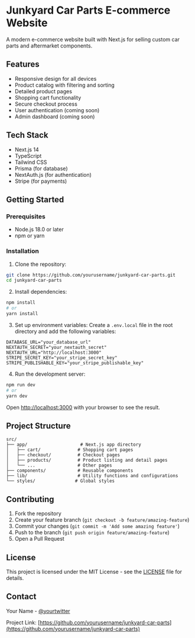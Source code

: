 # Junkyard Car Parts E-commerce Website

A modern e-commerce website built with Next.js for selling custom car parts and aftermarket components.

## Features

- Responsive design for all devices
- Product catalog with filtering and sorting
- Detailed product pages
- Shopping cart functionality
- Secure checkout process
- User authentication (coming soon)
- Admin dashboard (coming soon)

## Tech Stack

- Next.js 14
- TypeScript
- Tailwind CSS
- Prisma (for database)
- NextAuth.js (for authentication)
- Stripe (for payments)

## Getting Started

### Prerequisites

- Node.js 18.0 or later
- npm or yarn

### Installation

1. Clone the repository:
```bash
git clone https://github.com/yourusername/junkyard-car-parts.git
cd junkyard-car-parts
```

2. Install dependencies:
```bash
npm install
# or
yarn install
```

3. Set up environment variables:
Create a `.env.local` file in the root directory and add the following variables:
```env
DATABASE_URL="your_database_url"
NEXTAUTH_SECRET="your_nextauth_secret"
NEXTAUTH_URL="http://localhost:3000"
STRIPE_SECRET_KEY="your_stripe_secret_key"
STRIPE_PUBLISHABLE_KEY="your_stripe_publishable_key"
```

4. Run the development server:
```bash
npm run dev
# or
yarn dev
```

Open [http://localhost:3000](http://localhost:3000) with your browser to see the result.

## Project Structure

```
src/
├── app/                    # Next.js app directory
│   ├── cart/              # Shopping cart pages
│   ├── checkout/          # Checkout pages
│   ├── products/          # Product listing and detail pages
│   └── ...                # Other pages
├── components/            # Reusable components
├── lib/                   # Utility functions and configurations
└── styles/               # Global styles
```

## Contributing

1. Fork the repository
2. Create your feature branch (`git checkout -b feature/amazing-feature`)
3. Commit your changes (`git commit -m 'Add some amazing feature'`)
4. Push to the branch (`git push origin feature/amazing-feature`)
5. Open a Pull Request

## License

This project is licensed under the MIT License - see the [LICENSE](LICENSE) file for details.

## Contact

Your Name - [@yourtwitter](https://twitter.com/yourtwitter)

Project Link: [https://github.com/yourusername/junkyard-car-parts](https://github.com/yourusername/junkyard-car-parts)
